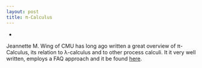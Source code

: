 ```yaml
---
layout: post
title: π-Calculus
---
```

-
Jeannette M. Wing of CMU has long ago written a great overview of π-Calculus, its relation to λ-calculus and to other process calculi. It it very well written, employs a FAQ approach and it be found [here](https://www.cs.cmu.edu/~wing/publications/Wing02a.pdf).
